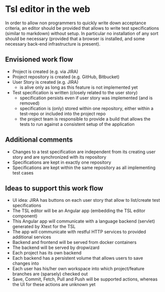 # Tsl editor in the web

In order to allow non programmers to quickly write down acceptance criteria, an editor should be provided that allows to write test specifications (similar to markdown) without setup.
In particular no installation of any sort should be necessary (provided that a browser is installed, and some necessary back-end infrastructure is present).

## Envisioned work flow

- Project is created (e.g. via JIRA)
- Project repository is created (e.g. GitHub, Bitbucket)
- User Story is created (e.g. JIRA)
    - is alive only as long as this feature is not implemented yet 
- Test specification is written (closely related to the user story)
    - specification persists even if user story was implemented (and is removed)
    - specification is (only) stored within one repository, either within a test-repo or included into the project repo
    - the project team is responsible to provide a build that allows the tests to run against a consistent setup of the application

## Additional comments

- Changes to a test specification are independent from its creating user story and are synchronized with its repository
- Specifications are kept in exactly one repository
- Specifications are kept within the same repository as all implementing test cases

## Ideas to support this work flow

- UI idea: JIRA has buttons on each user story that allow to list/create test specifications
- The TSL editor will be an Angular app (embedding the TSL editor component)
- This Angular app will communicate with a language backend (servlet) generated by Xtext for the TSL
- The app will communicate with restful HTTP services to provided additional services
- Backend and frontend will be served from docker containers
- The backend will be served by dropwizard
- Each project has its own backend
- Each backend has a persistent volume that allows users to save changes into
- Each user has his/her own workspace into which project/feature branches are (sparsely) checked out
- Save, Commit, Fetch, Pull and Push will be supported actions, whereas the UI for these actions are unknown yet
